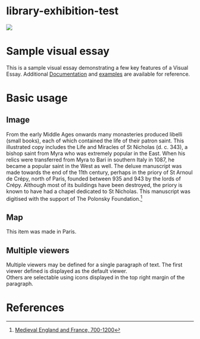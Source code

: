 # library-exhibition-test
<a href="https://juncture-digital.org"><img src="https://juncture-digital.org/images/ve-button.png"></a>

<param ve-config 
       title="Girl with a Pearl Earring"
       author="JSTOR Labs team"
       banner="https://www.bl.uk/britishlibrary/~/media/bl/global/medieval%20england%20and%20france/collection%20items/arundel_ms_91_f107r.jpg" 
       layout="vertical">

<!-- Entities discussed throughout the essay are typically defined before the essay text and
     are thus available in all text.  Entity identifiers (QIDs) can be found in either
     Wikipedia or Wikidata (https://www.wikidata.org)> -->
<param ve-entity eid="Q185372"> <!-- Girl with a Pearl Earring painting -->
<param ve-entity eid="Q41264"> <!-- Johannes Vermeer -->
<param ve-entity eid="Q221092"> <!-- Mauritshuis -->
<param ve-entity eid="Q90"> <!-- Paris -->

# Sample visual essay

This is a sample visual essay demonstrating a few key features of a Visual Essay. Additional [Documentation](https://github.com/JSTOR-Labs/juncture/wiki) and [examples](https://jstor-labs.github.io/juncture-examples) are available for reference.
<param ve-image 
       manifest="https://api.bl.uk/metadata/iiif/ark:/81055/vdc_100056009767.0x000001/manifest.json">

# Basic usage

## Image

From the early Middle Ages onwards many monasteries produced libelli (small books), each of which contained the life of their patron saint. This illustrated copy includes the Life and Miracles of St Nicholas (d. c. 343), a bishop saint from Myra who was extremely popular in the East. When his relics were transferred from Myra to Bari in southern Italy in 1087, he became a popular saint in the West as well.  The deluxe manuscript was made towards the end of the 11th century, perhaps in the priory of St Arnoul de Crépy, north of Paris, founded between 935 and 943 by the lords of Crépy. Although most of its buildings have been destroyed, the priory is known to have had a chapel dedicated to St Nicholas.  This manuscript was digitised with the support of The Polonsky Foundation.[^1]


<param ve-image 
       label="The Life and Miracles of Saint Nicholas" 
       description="Manuscript, 4th quarter of the 11th century" 
       license="public domain" 
       url="https://www.bl.uk/britishlibrary/~/media/bl/global/medieval%20england%20and%20france/collection%20items/bnf_latin_18303_f001v.jpg">

## Map

This item was made in Paris.
<param ve-map center="Q90" zoom="11" prefer-geojson>

## Multiple viewers

Multiple viewers may be defined for a single paragraph of text.  The first viewer defined is displayed as the default viewer.  
Others are selectable using icons displayed in the top right margin of the paragraph.
<param ve-image 
       manifest="https://api.bl.uk/metadata/iiif/ark:/81055/vdc_100056038199.0x000001/manifest.json">
<param ve-map center="Q90" zoom="11">



# References

[^1]: [Medieval England and France, 700-1200](https://www.bl.uk/collection-items/bnf-the-life-and-miracles-of-st-nicholas)

